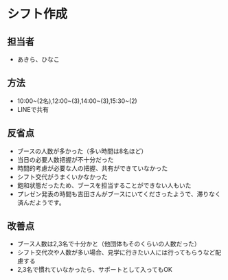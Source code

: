 # シフト作成

## 担当者
- あきら、ひなこ

## 方法
- 10:00~(2名),12:00~(3),14:00~(3),15:30~(2)
- LINEで共有
  
## 反省点
- ブースの人数が多かった（多い時間は8名ほど）
- 当日の必要人数把握が不十分だった
- 時間的考慮が必要な人の把握、共有ができていなかった
- シフト交代がうまくいかなかった
- 飽和状態だったため、ブースを担当することができない人もいた
- プレゼン発表の時間も吉田さんがブースにいてくださったようで、滞りなく済んだようです。

## 改善点
- ブース人数は2,3名で十分かと（他団体もそのくらいの人数だった）
- シフト交代次や人数が多い場合、見学に行きたい人には行ってもらうなど配慮する
- 2,3名で慣れていなかったら、サポートとして入ってもOK
  
